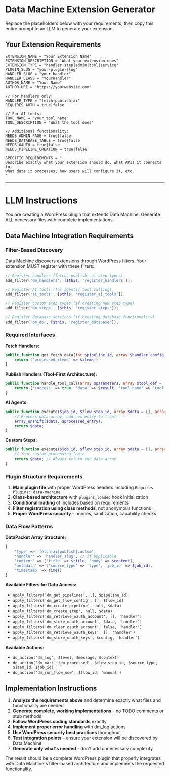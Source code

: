 # Data Machine Extension Generator

Replace the placeholders below with your requirements, then copy this entire prompt to an LLM to generate your extension.

## Your Extension Requirements

```
EXTENSION_NAME = "Your Extension Name"
EXTENSION_DESCRIPTION = "What your extension does"
EXTENSION_TYPE = "handler|step|admin|tool|service"
PLUGIN_SLUG = "your-plugin-slug"
HANDLER_SLUG = "your_handler"
HANDLER_CLASS = "YourHandler"
AUTHOR_NAME = "Your Name"
AUTHOR_URI = "https://yourwebsite.com"

// For handlers only:
HANDLER_TYPE = "fetch|publish|ai"
REQUIRES_AUTH = true|false

// For AI tools:
TOOL_NAME = "your_tool_name"
TOOL_DESCRIPTION = "What the tool does"

// Additional functionality:
NEEDS_ADMIN_PAGE = true|false
NEEDS_DATABASE_TABLE = true|false
NEEDS_OAUTH = true|false
NEEDS_PIPELINE_CREATION = true|false

SPECIFIC_REQUIREMENTS = "
Describe exactly what your extension should do, what APIs it connects to, 
what data it processes, how users will configure it, etc.
"
```

---

# LLM Instructions

You are creating a WordPress plugin that extends Data Machine. Generate ALL necessary files with complete implementations.

## Data Machine Integration Requirements

### Filter-Based Discovery
Data Machine discovers extensions through WordPress filters. Your extension MUST register with these filters:

```php
// Register handlers (fetch, publish, ai step types)
add_filter('dm_handlers', [$this, 'register_handlers']);

// Register AI tools (for agentic tool calling)
add_filter('ai_tools', [$this, 'register_ai_tools']); 

// Register custom step types (if creating new step type)
add_filter('dm_steps', [$this, 'register_steps']);

// Register database services (if creating database functionality)
add_filter('dm_db', [$this, 'register_database']);
```

### Required Interfaces

**Fetch Handlers:**
```php
public function get_fetch_data(int $pipeline_id, array $handler_config, ?string $job_id = null): array {
    return ['processed_items' => $items];
}
```

**Publish Handlers (Tool-First Architecture):**
```php
public function handle_tool_call(array $parameters, array $tool_def = []): array {
    return ['success' => true, 'data' => $result, 'tool_name' => 'tool_name'];
}
```

**AI Agents:**
```php
public function execute($job_id, $flow_step_id, array $data = [], array $flow_step_config = []): array {
    // Process data array, add new entry to front
    array_unshift($data, $processed_entry);
    return $data;
}
```

**Custom Steps:**
```php
public function execute($job_id, $flow_step_id, array $data = [], array $flow_step_config = []): array {
    // Your custom processing logic
    return $data; // Always return the data array
}
```

### Plugin Structure Requirements

1. **Main plugin file** with proper WordPress headers including `Requires Plugins: data-machine`
2. **Class-based architecture** with `plugins_loaded` hook initialization  
3. **Conditional loading** of includes based on requirements
4. **Filter registration using class methods**, not anonymous functions
5. **Proper WordPress security** - nonces, sanitization, capability checks

### Data Flow Patterns

**DataPacket Array Structure:**
```php
[
    'type' => 'fetch|ai|publish|custom',
    'handler' => 'handler_slug', // if applicable
    'content' => ['title' => $title, 'body' => $content],
    'metadata' => ['source_type' => 'type', 'job_id' => $job_id],
    'timestamp' => time()
]
```

**Available Filters for Data Access:**
- `apply_filters('dm_get_pipelines', [], $pipeline_id)`
- `apply_filters('dm_get_flow_config', [], $flow_id)`
- `apply_filters('dm_create_pipeline', null, $data)`
- `apply_filters('dm_create_step', null, $data)`
- `apply_filters('dm_retrieve_oauth_account', [], 'handler')`
- `apply_filters('dm_store_oauth_account', $data, 'handler')`
- `apply_filters('dm_clear_oauth_account', false, 'handler')`
- `apply_filters('dm_retrieve_oauth_keys', [], 'handler')`
- `apply_filters('dm_store_oauth_keys', $config, 'handler')`

**Available Actions:**
- `do_action('dm_log', $level, $message, $context)`
- `do_action('dm_mark_item_processed', $flow_step_id, $source_type, $item_id, $job_id)`
- `do_action('dm_run_flow_now', $flow_id, 'manual')`

## Implementation Instructions

1. **Analyze the requirements above** and determine exactly what files and functionality are needed
2. **Generate complete, working implementations** - no TODO comments or stub methods
3. **Follow WordPress coding standards** exactly
4. **Implement proper error handling** with dm_log actions
5. **Use WordPress security best practices** throughout
6. **Test integration points** - ensure your extension will be discovered by Data Machine
7. **Generate only what's needed** - don't add unnecessary complexity

The result should be a complete WordPress plugin that properly integrates with Data Machine's filter-based architecture and implements the requested functionality.